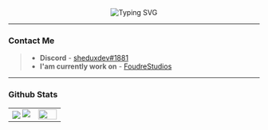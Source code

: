 <div align=center>
        <img src="https://readme-typing-svg.herokuapp.com?font=Fira+Code&center=true&color=F7E993&width=600&height=50&lines=Hi+There!;I'am+Deniz+USTA;I'+am+Java+Developer" alt="Typing SVG" />
</div>

----

### Contact Me

> - **Discord** - [sheduxdev#1881](https://discordapp.com/users/458172960675594251)
> - **I'am currently work on** - [FoudreStudios](https://github.com/FoudreStudios)

----

### Github Stats

<table border="0" align="center">
    <tr border="0">
        <td width="50%" align="center">
            <img align="center"; src="https://github-readme-stats.vercel.app/api?username=sheduxdev&theme=onedark&show_icons=true&count_private=true" />
            <img src="https://github-readme-streak-stats.herokuapp.com/?user=sheduxdev&theme=dark&hide_border=true" />
        </td>
        <td width="50%" align="center">
            <img align="center"; width=100%; src="https://github-readme-stats.vercel.app/api/top-langs/?username=sheduxdev&show_icons=true&layout=compact&theme=dark" />
        </td>
    </tr>
</table>

<br />
